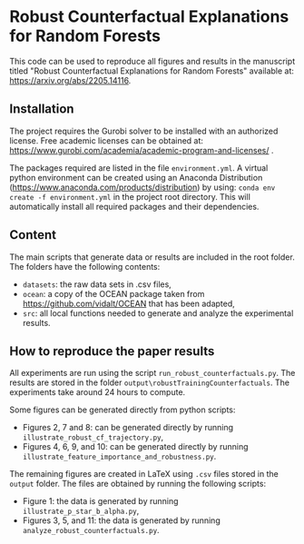# Robust Counterfactual Explanations for Random Forests
This code can be used to reproduce all figures and results in the manuscript titled "Robust Counterfactual Explanations for Random Forests" available at: https://arxiv.org/abs/2205.14116.

## Installation
The project requires the Gurobi solver to be installed with an authorized license. Free academic licenses can be obtained at: https://www.gurobi.com/academia/academic-program-and-licenses/ .

The packages required are listed in the file `environment.yml`. A virtual python environment can be created using an Anaconda Distribution (https://www.anaconda.com/products/distribution) by using:
`conda env create -f environment.yml`
in the project root directory. This will automatically install all required packages and their dependencies.

## Content
The main scripts that generate data or results are included in the root folder. The folders have the following contents:
* `datasets`: the raw data sets in .csv files,
* `ocean`: a copy of the OCEAN package taken from https://github.com/vidalt/OCEAN that has been adapted,
* `src`: all local functions needed to generate and analyze the experimental results.

## How to reproduce the paper results
All experiments are run using the script `run_robust_counterfactuals.py`. The results are stored in the folder `output\robustTrainingCounterfactuals`.
The experiments take around 24 hours to compute.

Some figures can be generated directly from python scripts:
* Figures 2, 7 and 8: can be generated directly by running `illustrate_robust_cf_trajectory.py`,
* Figures 4, 6, 9, and 10: can be generated directly by running `illustrate_feature_importance_and_robustness.py`.

The remaining figures are created in LaTeX using `.csv` files stored in the `output` folder. The files are obtained by running the following scripts:
* Figure 1: the data is generated by running `illustrate_p_star_b_alpha.py`,
* Figures 3, 5, and 11: the data is generated by running  `analyze_robust_counterfactuals.py`.
